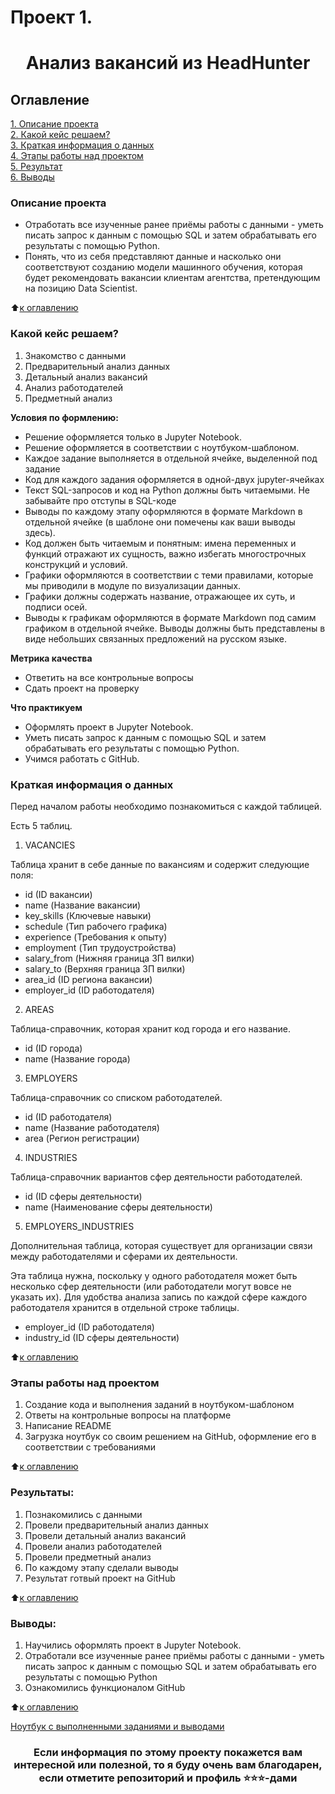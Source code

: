 # Проект 1. 
# <center> Анализ вакансий из HeadHunter

## Оглавление  
[1. Описание проекта](https://github.com/Balantre/New_octopus/blob/main/project_2/README.md#Описание-проекта)  
[2. Какой кейс решаем?](https://github.com/Balantre/New_octopus/tree/main/project_2/README.md#Какой-кейс-решаем)  
[3. Краткая информация о данных](https://github.com/Balantre/New_octopus/tree/main/project_2/README.md#Краткая-информация-о-данных)  
[4. Этапы работы над проектом](https://github.com/Balantre/New_octopus/tree/main/project_2/README.md#Этапы-работы-над-проектом)  
[5. Результат](https://github.com/Balantre/New_octopus/tree/main/project_2/README.md#Результат)    
[6. Выводы](https://github.com/Balantre/New_octopus/tree/main/project_2/README.md#Выводы) 

### Описание проекта    
- Отработать все изученные ранее приёмы работы с данными - уметь писать запрос к данным с помощью SQL и затем обрабатывать его результаты с помощью Python.
- Понять, что из себя представляют данные и насколько они соответствуют созданию модели машинного обучения, которая будет рекомендовать вакансии клиентам агентства, претендующим на позицию Data Scientist.

:arrow_up:[к оглавлению](https://github.com/Balantre/New_octopus/tree/main/project_2/README.md#Оглавление)


### Какой кейс решаем?
1. Знакомство с данными
2. Предварительный анализ данных
3. Детальный анализ вакансий
4. Анализ работодателей
5. Предметный анализ

**Условия по формлению:**  
- Решение оформляется только в Jupyter Notebook.
- Решение оформляется в соответствии с ноутбуком-шаблоном.
- Каждое задание выполняется в отдельной ячейке, выделенной под задание 
- Код для каждого задания оформляется в одной-двух jupyter-ячейках
- Текст SQL-запросов и код на Python должны быть читаемыми. Не забывайте про отступы в SQL-коде
- Выводы по каждому этапу оформляются в формате Markdown в отдельной ячейке (в шаблоне они помечены как ваши выводы здесь).
- Код должен быть читаемым и понятным: имена переменных и функций отражают их сущность, важно избегать многострочных конструкций и условий.
- Графики оформляются в соответствии с теми правилами, которые мы приводили в модуле по визуализации данных.
- Графики должны содержать название, отражающее их суть, и подписи осей.
- Выводы к графикам оформляются в формате Markdown под самим графиком в отдельной ячейке. Выводы должны быть представлены в виде небольших связанных предложений на русском языке.

**Метрика качества**     
- Ответить на все контрольные вопросы
- Сдать проект на проверку

**Что практикуем**     
 - Оформлять проект в Jupyter Notebook.
 - Уметь писать запрос к данным с помощью SQL и затем обрабатывать его результаты с помощью Python.
 - Учимся работать с GitHub.


### Краткая информация о данных
Перед началом работы необходимо познакомиться с каждой таблицей.

Есть 5 таблиц.

1. VACANCIES

Таблица хранит в себе данные по вакансиям и содержит следующие поля:

- id (ID вакансии)
- name (Название вакансии)
- key_skills (Ключевые навыки)
- schedule (Тип рабочего графика)
- experience (Требования к опыту)
- employment (Тип трудоустройства)
- salary_from (Нижняя граница ЗП вилки)
- salary_to (Верхняя граница ЗП вилки)
- area_id (ID региона вакансии)
- employer_id (ID работодателя)

2. AREAS

Таблица-справочник, которая хранит код города и его название.

- id (ID города)
- name (Название города)
 
3. EMPLOYERS

Таблица-справочник со списком работодателей.

- id (ID работодателя)
- name (Название работодателя)
- area (Регион регистрации)

4. INDUSTRIES

Таблица-справочник вариантов сфер деятельности работодателей.

- id (ID сферы деятельности)
- name (Наименование сферы деятельности)

5. EMPLOYERS_INDUSTRIES

Дополнительная таблица, которая существует для организации связи между работодателями и сферами их деятельности.

Эта таблица нужна, поскольку у одного работодателя может быть несколько сфер деятельности (или работодатели могут вовсе не указать их). Для удобства анализа запись по каждой сфере каждого работодателя хранится в отдельной строке таблицы.

- employer_id (ID работодателя)
- industry_id (ID сферы деятельности)


:arrow_up:[к оглавлению](https://github.com/Balantre/New_octopus/tree/main/project_2/README.md#Оглавление)


### Этапы работы над проектом  
1. Создание кода и выполнения заданий в ноутбуком-шаблоном 
2. Ответы на контрольные вопросы на платформе
3. Написание README
4. Загрузка ноутбук со своим решением на GitHub, оформление его в соответствии с требованиями

:arrow_up:[к оглавлению](https://github.com/Balantre/New_octopus/tree/main/project_2/README.md#Оглавление)


### Результаты:  
1. Познакомились с данными
2. Провели предварительный анализ данных
3. Провели детальный анализ вакансий
4. Провели анализ работодателей
5. Провели предметный анализ
6. По каждому этапу сделали выводы
7. Результат готвый проект на GitHub

:arrow_up:[к оглавлению](https://github.com/Balantre/New_octopus/tree/main/project_2/README.md#Оглавление)


### Выводы:  
1. Научились оформлять проект в Jupyter Notebook.
2. Отработали все изученные ранее приёмы работы с данными - уметь писать запрос к данным с помощью SQL и затем обрабатывать его результаты с помощью Python
3. Ознакомились функционалом GitHub

:arrow_up:[к оглавлению](https://github.com/Balantre/New_octopus/tree/main/project_2/README.md#Оглавление)

[Ноутбук с выполненными заданиями и выводами](https://github.com/Balantre/New_octopus/blob/main/project_2/Project_2_SQL.ipynb)

### <center> Если информация по этому проекту покажется вам интересной или полезной, то я буду очень вам благодарен, если отметите репозиторий и профиль ⭐️⭐️⭐️-дами